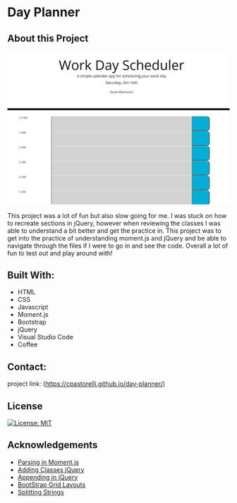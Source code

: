 # Day Planner

## About this Project

![Day-Planner](./assets/images/dayplanner-top.png)


This project was a lot of fun but also slow going for me. I was stuck on how to recreate sections in jQuery, however when reviewing the classes I was able to understand a bit better and get the practice in. 
This project was to get into the practice of understanding moment.js and jQuery and be able to navigate through the files if I were to go in and see the code. Overall a lot of fun to test out and play around with!

## Built With:
- HTML
- CSS
- Javascript
- Moment.js
- Bootstrap
- jQuery
- Visual Studio Code
- Coffee

## Contact:
project link: (https://cpastorelli.github.io/day-planner/)

## License
[![License: MIT](https://img.shields.io/badge/License-MIT-yellow.svg)](https://opensource.org/licenses/MIT)

## Acknowledgements
- [Parsing in Moment.js](https://momentjs.com/docs/#/parsing/)
- [Adding Classes jQuery](https://api.jquery.com/addClass/)
- [Appending in jQuery](https://api.jquery.com/append/)
- [BootStrap Grid Layouts](https://getbootstrap.com/docs/4.6/layout/grid/)
- [Splitting Strings](https://www.javascripttutorial.net/javascript-string-split/)

